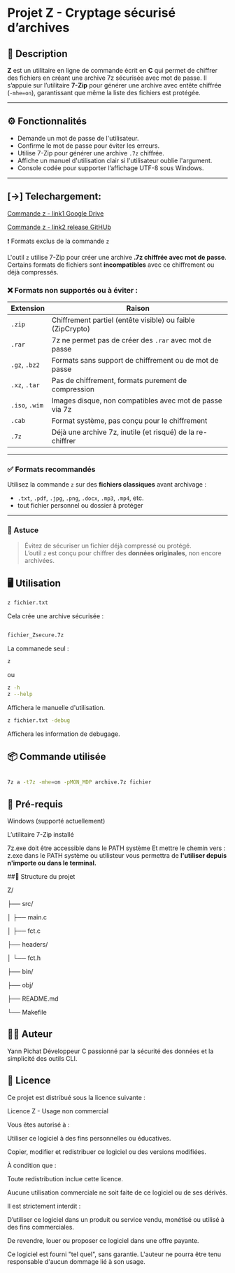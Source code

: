 # Projet Z - Cryptage sécurisé d’archives

## 🔐 Description

**Z** est un utilitaire en ligne de commande écrit en **C** qui permet de chiffrer des fichiers en créant une archive 7z sécurisée avec mot de passe. Il s’appuie sur l’utilitaire **7-Zip** pour générer une archive avec entête chiffrée (`-mhe=on`), garantissant que même la liste des fichiers est protégée.

---

## ⚙️ Fonctionnalités

- Demande un mot de passe de l'utilisateur.
- Confirme le mot de passe pour éviter les erreurs.
- Utilise 7-Zip pour générer une archive `.7z` chiffrée.
- Affiche un manuel d'utilisation clair si l'utilisateur oublie l'argument.
- Console codée pour supporter l’affichage UTF-8 sous Windows.

---

## [->] Telechargement:

[Commande z - link1 Google Drive](https://drive.google.com/file/d/17K8Urh6V-mEel0wF4DtW0ziz1vBT_6sz/view?usp=sharing)

[Commande z - link2 release GitHUb](https://github.com/yaya66659/Z/releases/latest)

 ❗ Formats exclus de la commande `z`

L'outil `z` utilise 7-Zip pour créer une archive **.7z chiffrée avec mot de passe**.  
Certains formats de fichiers sont **incompatibles** avec ce chiffrement ou déjà compressés.

### ❌ Formats non supportés ou à éviter :

| Extension     | Raison                                                                 |
|---------------|------------------------------------------------------------------------|
| `.zip`        | Chiffrement partiel (entête visible) ou faible (ZipCrypto)             |
| `.rar`        | 7z ne permet pas de créer des `.rar` avec mot de passe                 |
| `.gz`, `.bz2` | Formats sans support de chiffrement ou de mot de passe                 |
| `.xz`, `.tar` | Pas de chiffrement, formats purement de compression                    |
| `.iso`, `.wim`| Images disque, non compatibles avec mot de passe via 7z                |
| `.cab`        | Format système, pas conçu pour le chiffrement                          |
| `.7z`         | Déjà une archive 7z, inutile (et risqué) de la re-chiffrer             |

---

### ✅ Formats recommandés

Utilisez la commande `z` sur des **fichiers classiques** avant archivage :

- `.txt`, `.pdf`, `.jpg`, `.png`, `.docx`, `.mp3`, `.mp4`, etc.
- tout fichier personnel ou dossier à protéger

---

### 📌 Astuce

> Évitez de sécuriser un fichier déjà compressé ou protégé.  
> L’outil `z` est conçu pour chiffrer des **données originales**, non encore archivées.

## 🖥️ Utilisation

```bash
z fichier.txt
```
Cela crée une archive sécurisée :

```bash

fichier_Zsecure.7z

```
La commanede seul :
```bash
z
```
ou
```bash
z -h
z --help
```
Affichera le manuelle d'utilisation.

```bash
z fichier.txt -debug

```
Affichera les information de debugage.

## 📦 Commande utilisée
```bash

7z a -t7z -mhe=on -pMON_MDP archive.7z fichier
```
## 🧩 Pré-requis
Windows (supporté actuellement)

L’utilitaire 7-Zip installé

7z.exe doit être accessible dans le PATH système
Et mettre le chemin vers :  z.exe dans le PATH système ou utilisteur vous permettra de **l'utiliser depuis n'importe ou dans le terminal.**

##📁 Structure du projet

Z/

├── src/

│   ├── main.c

│   ├── fct.c

├── headers/

│   └── fct.h

├── bin/

├── obj/

├── README.md

└── Makefile



## 👨‍💻 Auteur
Yann Pichat
Développeur C passionné par la sécurité des données et la simplicité des outils CLI.


## 📜 Licence
Ce projet est distribué sous la licence suivante :

Licence Z - Usage non commercial

Vous êtes autorisé à :

Utiliser ce logiciel à des fins personnelles ou éducatives.

Copier, modifier et redistribuer ce logiciel ou des versions modifiées.

À condition que :

Toute redistribution inclue cette licence.

Aucune utilisation commerciale ne soit faite de ce logiciel ou de ses dérivés.

Il est strictement interdit :

D’utiliser ce logiciel dans un produit ou service vendu, monétisé ou utilisé à des fins commerciales.

De revendre, louer ou proposer ce logiciel dans une offre payante.

Ce logiciel est fourni "tel quel", sans garantie. L'auteur ne pourra être tenu responsable d'aucun dommage lié à son usage.

